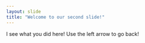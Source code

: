 ```yaml
---
layout: slide
title: "Welcome to our second slide!"
---
```

I see what you did here!
Use the left arrow to go back!
